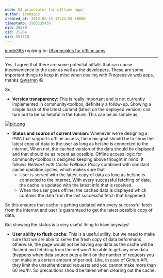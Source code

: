 ```yaml
---
node: UI principles for offline apps
author: icode365
created_at: 2019-08-19 17:23:59 +0000
timestamp: 1566235439
nid: 20580
cid: 25264
uid: 553778
---
```




[icode365](../profile/icode365) replying to: [UI principles for offline apps](../notes/warren/08-19-2019/ui-principles-for-offline-apps)

----
Yes, I agree that there are some potential pitfalls that can cause inconvenience to the user as well as the developers.
These are some important things to keep in mind when dealing with Progressive web apps, thanks [@warren](/profile/warren) 😃 

So,

- **Version transparency**: This is really important and is not currently implemented in community-toolbox, definitely a follow-up. Showing a  simple hash of the latest commit (latest on the deployed version) can turn out to be so helpful in the future.
This can be as simple as,

[![pic.png](/i/34660)](/i/34660?s=o)


- **Status and source of current version**: Whenever we're designing a PWA that supports offline access, the main goal should be to show the latest copy of data to the user as long as he/she is connected to the internet. When not, the cached version of the data should be displayed and that should be as recent as possible.
Offline access logic for community-toolbox is designed keeping above thought in mind. It follows _Network with Cache Fallback Policy_ combined with constant cache updation cycles, which makes sure that
  - User is served with the latest copy of data as long as he/she is connected to the internet. With every successful fetching of data, the cache is updated with the latest info that is received.
  - When the user goes offline, the cached data is displayed which contains the data from the last successful fetch that happened.

So this ensures that cache is getting updated with every successful fetch from the internet and user is guaranteed to get the latest possible copy of data.

But showing the status is a very useful thing to have anyways!


- **User ability to flush cache**: This is a useful utility, but we need to make sure that we are able to serve the fresh copy of data beforehand, otherwise, the page would not be having any data as the cache will be flushed and fetching from the net won't be able to get any new data (happens when data source puts a limit on the number of requests you can make in a certain amount of period).
Like, in case of Github API, they limit the unauthenticated requests and you cannot make more than 60 req/hr.
So precautions should be taken when clearing out the cache.



